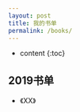 ```yaml
---
layout: post
title: 我的书单
permalink: /books/
---
```


* content
{:toc}


2019书单
-----------------------------------------------------------------

+ 《XX》

